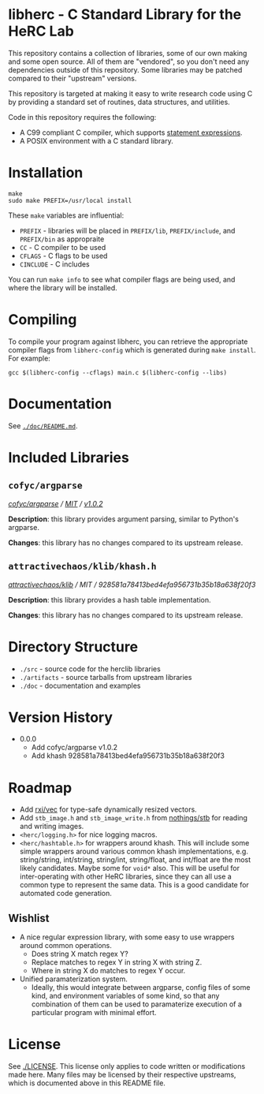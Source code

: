 # libherc - C Standard Library for the HeRC Lab

This repository contains a collection of libraries, some of our own making and
some open source. All of them are "vendored", so you don't need any
dependencies outside of this repository. Some libraries may be patched compared
to their "upstream" versions.

This repository is targeted at making it easy to write research code using C by
providing a standard set of routines, data structures, and utilities.

Code in this repository requires the following:

* A C99 compliant C compiler, which supports [statement
  expressions](https://gcc.gnu.org/onlinedocs/gcc/Statement-Exprs.html).
* A POSIX environment with a C standard library.

# Installation

```
make
sudo make PREFIX=/usr/local install
```

These `make` variables are influential:
* `PREFIX` - libraries will be placed in `PREFIX/lib`, `PREFIX/include`, and
  `PREFIX/bin` as appropraite
* `CC` - C compiler to be used
* `CFLAGS` - C flags to be used
* `CINCLUDE` - C includes

You can run `make info` to see what compiler flags are being used, and where
the library will be installed.

# Compiling

To compile your program against libherc, you can retrieve the appropriate
compiler flags from `libherc-config` which is generated during `make install`.
For example:

```
gcc $(libherc-config --cflags) main.c $(libherc-config --libs)
```

# Documentation

See [`./doc/README.md`](./doc/README.md).

# Included Libraries

## `cofyc/argparse`

*[cofyc/argparse](https://github.com/cofyc/argparse) / [MIT](https://github.com/cofyc/argparse/blob/master/LICENSE) / [v1.0.2](https://github.com/cofyc/argparse/releases/tag/v1.0.2)*

**Description**: this library provides argument parsing, similar to Python's
argparse.

**Changes**: this library has no changes compared to its upstream release.

## `attractivechaos/klib/khash.h`

*[attractivechaos/klib](https://github.com/attractivechaos/klib/) / MIT / 928581a78413bed4efa956731b35b18a638f20f3*

**Description**: this library provides a hash table implementation.

**Changes**: this library has no changes compared to its upstream release.

# Directory Structure

* `./src` - source code for the herclib libraries
* `./artifacts` - source tarballs from upstream libraries
* `./doc` - documentation and examples

# Version History

* 0.0.0
  * Add cofyc/argparse v1.0.2
  * Add khash 928581a78413bed4efa956731b35b18a638f20f3

# Roadmap

* Add [rxi/vec](https://github.com/rxi/vec) for type-safe dynamically resized
  vectors.
* Add `stb_image.h` and `stb_image_write.h` from
  [nothings/stb](https://github.com/nothings/stb) for reading and writing
  images.
* `<herc/logging.h>` for nice logging macros.
* `<herc/hashtable.h>` for wrappers around khash. This will include some simple
  wrappers around various common khash implementations, e.g. string/string,
  int/string, string/int, string/float, and int/float are the most likely
  candidates. Maybe some for `void*` also. This will be useful for
  inter-operating with other HeRC libraries, since they can all use a common
  type to represent the same data. This is a good candidate for automated code
  generation.

## Wishlist

* A nice regular expression library, with some easy to use wrappers around
  common operations.
  * Does string X match regex Y?
  * Replace matches to regex Y in string X with string Z.
  * Where in string X do matches to regex Y occur.
* Unified paramaterization system.
  * Ideally, this would integrate between argparse, config files of some kind,
    and environment variables of some kind, so that any combination of
    them can be used to paramaterize execution of a particular program
    with minimal effort.

# License

See [./LICENSE](./LICENSE). This license only applies to code written or
modifications made here. Many files may be licensed by their respective
upstreams, which is documented above in this README file.
